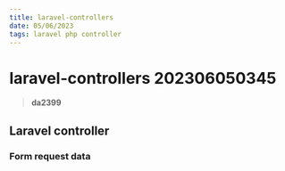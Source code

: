 ```yaml
---
title: laravel-controllers
date: 05/06/2023
tags: laravel php controller
---
```


# **laravel-controllers** 202306050345 
> **da2399**

  

## Laravel controller

### Form request data
